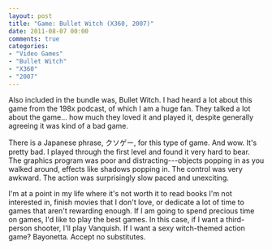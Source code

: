 ```yaml
---
layout: post
title: "Game: Bullet Witch (X360, 2007)"
date: 2011-08-07 00:00
comments: true
categories:
- "Video Games"
- "Bullet Witch"
- "X360"
- "2007"
---
```


Also included in the bundle was, Bullet Witch. I had heard a lot
about this game from the 198x podcast, of which I am a huge
fan. They talked a lot about the game... how much they loved it
and played it, despite generally agreeing it was kind of a bad
game.

There is a Japanese phrase, クソゲー, for this type of game. And
wow. It's pretty bad. I played through the first level and found
it very hard to bear. The graphics program was poor and
distracting---objects popping in as you walked around, effects
like shadows popping in. The control was very awkward. The action
was surprisingly slow paced and unexciting.

I'm at a point in my life where it's not worth it to read books
I'm not interested in, finish movies that I don't love, or
dedicate a lot of time to games that aren't rewarding enough. If I
am going to spend precious time on games, I'd like to play the
best games. In this case, if I want a third-person shooter, I'll
play Vanquish. If I want a sexy witch-themed action game?
Bayonetta. Accept no substitutes.
